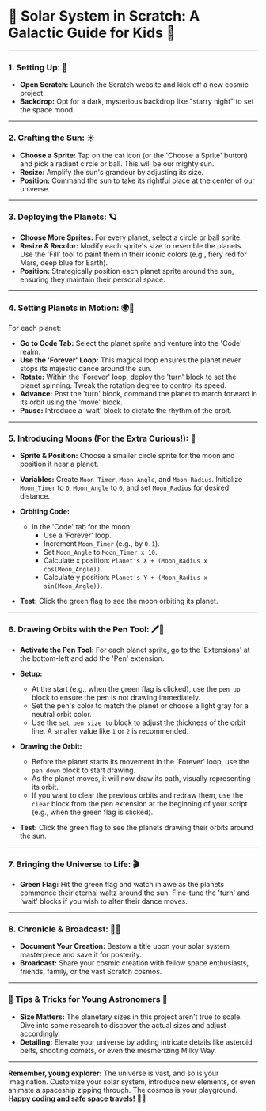 
# 🌌 **Solar System in Scratch: A Galactic Guide for Kids** 🌌

----------

### **1. Setting Up: 🌠**

-   **Open Scratch:** Launch the Scratch website and kick off a new cosmic project.
-   **Backdrop:** Opt for a dark, mysterious backdrop like "starry night" to set the space mood.

----------

### **2. Crafting the Sun: ☀️**

-   **Choose a Sprite:** Tap on the cat icon (or the 'Choose a Sprite' button) and pick a radiant circle or ball. This will be our mighty sun.
-   **Resize:** Amplify the sun's grandeur by adjusting its size.
-   **Position:** Command the sun to take its rightful place at the center of our universe.

----------

### **3. Deploying the Planets: 🪐**

-   **Choose More Sprites:** For every planet, select a circle or ball sprite.
-   **Resize & Recolor:** Modify each sprite's size to resemble the planets. Use the 'Fill' tool to paint them in their iconic colors (e.g., fiery red for Mars, deep blue for Earth).
-   **Position:** Strategically position each planet sprite around the sun, ensuring they maintain their personal space.

----------

### **4. Setting Planets in Motion: 🌍🔄**

For each planet:

-   **Go to Code Tab:** Select the planet sprite and venture into the 'Code' realm.
-   **Use the 'Forever' Loop:** This magical loop ensures the planet never stops its majestic dance around the sun.
-   **Rotate:** Within the 'Forever' loop, deploy the 'turn' block to set the planet spinning. Tweak the rotation degree to control its speed.
-   **Advance:** Post the 'turn' block, command the planet to march forward in its orbit using the 'move' block.
-   **Pause:** Introduce a 'wait' block to dictate the rhythm of the orbit.

----------


### **5. Introducing Moons (For the Extra Curious!): 🌙**

-   **Sprite & Position:** Choose a smaller circle sprite for the moon and position it near a planet.
    
-   **Variables:** Create `Moon_Timer`, `Moon_Angle`, and `Moon_Radius`. Initialize `Moon_Timer` to `0`, `Moon_Angle` to `0`, and set `Moon_Radius` for desired distance.
    
-   **Orbiting Code:**
    
    -   In the 'Code' tab for the moon:
        -   Use a 'Forever' loop.
        -   Increment `Moon_Timer` (e.g., by `0.1`).
        -   Set `Moon_Angle` to `Moon_Timer x 10`.
        -   Calculate x position: `Planet's X + (Moon_Radius x cos(Moon_Angle))`.
        -   Calculate y position: `Planet's Y + (Moon_Radius x sin(Moon_Angle))`.
-   **Test:** Click the green flag to see the moon orbiting its planet.

----------


### **6. Drawing Orbits with the Pen Tool: 🖊️🌌**

-   **Activate the Pen Tool:** For each planet sprite, go to the 'Extensions' at the bottom-left and add the 'Pen' extension.
    
-   **Setup:**
    
    -   At the start (e.g., when the green flag is clicked), use the `pen up` block to ensure the pen is not drawing immediately.
    -   Set the pen's color to match the planet or choose a light gray for a neutral orbit color.
    -   Use the `set pen size to` block to adjust the thickness of the orbit line. A smaller value like `1` or `2` is recommended.
-   **Drawing the Orbit:**
    
    -   Before the planet starts its movement in the 'Forever' loop, use the `pen down` block to start drawing.
    -   As the planet moves, it will now draw its path, visually representing its orbit.
    -   If you want to clear the previous orbits and redraw them, use the `clear` block from the pen extension at the beginning of your script (e.g., when the green flag is clicked).
-   **Test:** Click the green flag to see the planets drawing their orbits around the sun.

----------

### **7. Bringing the Universe to Life: 🎬**

-   **Green Flag:** Hit the green flag and watch in awe as the planets commence their eternal waltz around the sun. Fine-tune the 'turn' and 'wait' blocks if you wish to alter their dance moves.

----------

### **8. Chronicle & Broadcast: 📜📡**

-   **Document Your Creation:** Bestow a title upon your solar system masterpiece and save it for posterity.
-   **Broadcast:** Share your cosmic creation with fellow space enthusiasts, friends, family, or the vast Scratch cosmos.

----------

### **🚀 Tips & Tricks for Young Astronomers 🚀**

-   **Size Matters:** The planetary sizes in this project aren't true to scale. Dive into some research to discover the actual sizes and adjust accordingly.
-   **Detailing:** Elevate your universe by adding intricate details like asteroid belts, shooting comets, or even the mesmerizing Milky Way.

----------

**Remember, young explorer:** The universe is vast, and so is your imagination. Customize your solar system, introduce new elements, or even animate a spaceship zipping through. The cosmos is your playground. **Happy coding and safe space travels!** 🌟🚀
